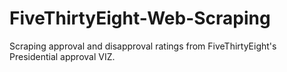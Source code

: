 # FiveThirtyEight-Web-Scraping
Scraping approval and disapproval ratings from FiveThirtyEight's Presidential approval VIZ.
